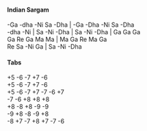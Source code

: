 #### Indian Sargam
-Ga -dha -Ni Sa -Dha | -Ga -Dha -Ni Sa -Dha  
-dha -Ni | Sa -Ni -Dha | Sa -Ni -Dha | Ga Ga Ga   
Ga Re Ga Ma Ma | Ma Ga Re Ma Ga  
Re Sa -Ni Ga | Sa -Ni -Dha  

#### Tabs

+5 -6 -7 +7 -6  
+5 -6 -7 +7 -6   
+5 -6 -7 +7 -7 -6 +7   
-7 -6 +8 +8 +8   
+8 -8 +8 -9 -9   
-9 +8 -8 -9 +8   
-8 +7 -7 +8 +7 -7 -6  
